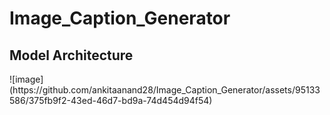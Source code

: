 # Image_Caption_Generator
<h2> Model Architecture </h2> 
![image](https://github.com/ankitaanand28/Image_Caption_Generator/assets/95133586/375fb9f2-43ed-46d7-bd9a-74d454d94f54)

